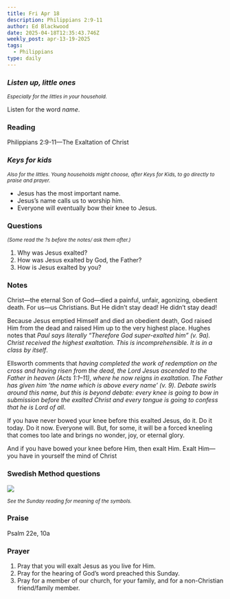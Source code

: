 ```yaml
---
title: Fri Apr 18
description: Philippians 2:9-11
author: Ed Blackwood
date: 2025-04-18T12:35:43.746Z
weekly_post: apr-13-19-2025
tags:
  - Philippians
type: daily
---
```

### *Listen up, little ones*

<div><small><i>Especially for the littles in your household.</i></small></div>

Listen for the word *name*.

### Reading

Philippians 2:9-11—The Exaltation of Christ

### *Keys for kids*

<div><small><i>Also for the littles. Young households might choose, after Keys for Kids, to go directly to praise and prayer.</i></small></div>

* Jesus has the most important name.
* Jesus’s name calls us to worship him.
* Everyone will eventually bow their knee to Jesus.

### Questions

<div><small><i>(Some read the ?s before the notes/ ask them after.)</i></small></div>

1. Why was Jesus exalted? 
2. How was Jesus exalted by God, the Father?
3. How is Jesus exalted by you?

### Notes

Christ—the eternal Son of God—died a painful, unfair, agonizing, obedient death. For us—us Christians. But He didn’t stay dead! He didn’t stay dead!

Because Jesus emptied Himself and died an obedient death, God raised Him from the dead and raised Him up to the very highest place. Hughes notes that *Paul says literally “Therefore God super-exalted him” (v. 9a). Christ received the highest exaltation. This is incomprehensible. It is in a class by itself*.

Ellsworth comments that *having completed the work of redemption on the cross and having risen from the dead, the Lord Jesus ascended to the Father in heaven (Acts 1:1–11), where he now reigns in exaltation. The Father has given him ‘the name which is above every name’ (v. 9). Debate swirls around this name, but this is beyond debate: every knee is going to bow in submission before the exalted Christ and every tongue is going to confess that he is Lord of all*.

If you have never bowed your knee before this exalted Jesus, do it. Do it today. Do it now. Everyone will. But, for some, it will be a forced kneeling that comes too late and brings no wonder, joy, or eternal glory. 

And if you have bowed your knee before Him, then exalt Him. Exalt Him—you have in yourself the mind of Christ

### Swedish Method questions

![](/static/img/family_worship_study_ed-swedish_questions.png)

<div><small><i>See the Sunday reading for meaning of the symbols.</i></small></div>

### Praise

Psalm 22e, 10a

### Prayer

1. Pray that you will exalt Jesus as you live for Him.
2. Pray for the hearing of God’s word preached this Sunday.
3. Pray for a member of our church, for your family, and for a non-Christian friend/family member.